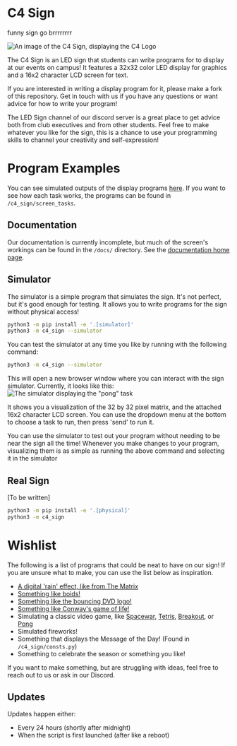 # C4 Sign
funny sign go brrrrrrrr

![An image of the C4 Sign, displaying the C4 Logo](./docs/images/demo.jpg)

The C4 Sign is an LED sign that students can write programs for to display at our events on campus!
It features a 32x32 color LED display for graphics and a 16x2 character LCD screen for text.

If you are interested in writing a display program for it, please make a fork of this repository.
Get in touch with us if you have any questions or want advice for how to write your program!

The LED Sign channel of our discord server is a great place to get advice both from club executives and from other students.
Feel free to make whatever you like for the sign, this is a chance to use your programming skills to channel your creativity and self-expression!

# Program Examples
You can see simulated outputs of the display programs [here](./docs/screen_tasks.md).
If you want to see how each task works, the programs can be found in `/c4_sign/screen_tasks`.

## Documentation
Our documentation is currently incomplete, but much of the screen's workings can be found in the `/docs/` directory.
See the [documentation home page](./docs/index.md).

## Simulator

The simulator is a simple program that simulates the sign. It's not perfect, but it's good enough for testing.
It allows you to write programs for the sign without physical access!

```bash
python3 -m pip install -e '.[simulator]'
python3 -m c4_sign --simulator
```

You can test the simulator at any time you like by running with the following command:
```bash
python3 -m c4_sign --simulator
```
This will open a new browser window where you can interact with the sign simulator. Currently, it looks like this:
![The simulator displaying the "pong" task](./docs/images/simulator.png)

It shows you a visualization of the 32 by 32 pixel matrix, and the attached 16x2 character LCD screen.
You can use the dropdown menu at the bottom to choose a task to run, then press 'send' to run it.

You can use the simulator to test out your program without needing to be near the sign all the time!
Whenever you make changes to your program, visualizing them is as simple as running the above command and selecting it in the simulator

## Real Sign

[To be written]

```bash
python3 -m pip install -e '.[physical]'
python3 -m c4_sign
```

# Wishlist
The following is a list of programs that could be neat to have on our sign!
If you are unsure what to make, you can use the list below as inspiration.

* [A digital 'rain' effect, like from The Matrix](https://www.youtube.com/watch?v=MUVo20q6tx8)
* [Something like boids!](https://www.youtube.com/watch?v=bqtqltqcQhw)
* [Something like the bouncing DVD logo!](https://www.youtube.com/watch?v=QOtuX0jL85Y)
* [Something like Conway's game of life!](https://www.youtube.com/watch?v=C2vgICfQawE)
* Simulating a classic video game, like [Spacewar](https://www.youtube.com/watch?v=1EWQYAfuMYw&t=729), [Tetris](https://www.youtube.com/watch?v=O0gAgQQHFcQ), [Breakout](https://www.youtube.com/watch?v=NOGO49j5gCE), or [Pong](https://www.youtube.com/watch?v=fiShX2pTz9A)
* Simulated fireworks!
* Something that displays the Message of the Day! (Found in `/c4_sign/consts.py`)
* Something to celebrate the season or something you like!

If you want to make something, but are struggling with ideas, feel free to reach out to us or ask in our Discord.

## Updates

Updates happen either:
- Every 24 hours (shortly after midnight)
- When the script is first launched (after like a reboot)